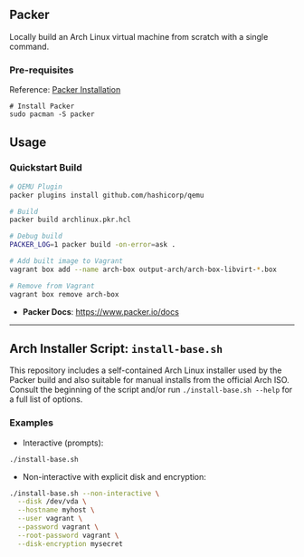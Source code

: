 ## Packer

Locally build an Arch Linux virtual machine from scratch with a single command.

### Pre-requisites

Reference: [Packer Installation](https://learn.hashicorp.com/tutorials/packer/get-started-install-cli)

```
# Install Packer
sudo pacman -S packer
```

## Usage

### Quickstart Build

```bash
# QEMU Plugin
packer plugins install github.com/hashicorp/qemu

# Build
packer build archlinux.pkr.hcl

# Debug build
PACKER_LOG=1 packer build -on-error=ask .

# Add built image to Vagrant
vagrant box add --name arch-box output-arch/arch-box-libvirt-*.box

# Remove from Vagrant
vagrant box remove arch-box
```

- **Packer Docs**: https://www.packer.io/docs

---

## Arch Installer Script: `install-base.sh`

This repository includes a self-contained Arch Linux installer used by the Packer build and also suitable for manual installs from the official Arch ISO. Consult the beginning of the script and/or run `./install-base.sh --help` for a full list of options.

### Examples

- Interactive (prompts):
```bash
./install-base.sh
```

- Non-interactive with explicit disk and encryption:
```bash
./install-base.sh --non-interactive \
  --disk /dev/vda \
  --hostname myhost \
  --user vagrant \
  --password vagrant \
  --root-password vagrant \
  --disk-encryption mysecret
```
